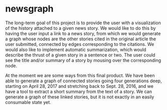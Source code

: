 # newsgraph

The long-term goal of this project is to provide the user with a visualization of the history attached to a given news story. We would like to do this by having the user input a link to a news story, from which we would generate a graph whose nodes are the other stories cited in the original article the user submitted, connected by edges corresponding to the citations. We would also like to implement automatic summarization, which would describe the thrust of a given story in a sentence or two. The user could see the title and/or summary of a story by mousing over the corresponding node.  

At the moment we are some ways from this final product. We have been able to generate a graph of connected stories going four generations deep, starting on April 28, 2017 and stretching back to Sept. 28, 2016, and we have a tool to extract a short summary from the text of a story. We can generate a graph of these linked stories, but it is not exactly in an easily consumable state yet. 

